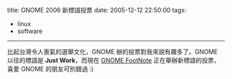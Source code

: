 title: GNOME 2006 新標語投票
date: 2005-12-12 22:50:00
tags: 
- linux
- software
---

比起台灣令人喪氣的選舉文化，GNOME 辦的投票對我來說有趣多了。GNOME 以往的標語是 **Just Work**，而現在 [GNOME FootNote](http://gnomedesktop.org/node/2510) 正在舉辦新標語的投票，喜愛 GNOME 的朋友可別錯過 :)
